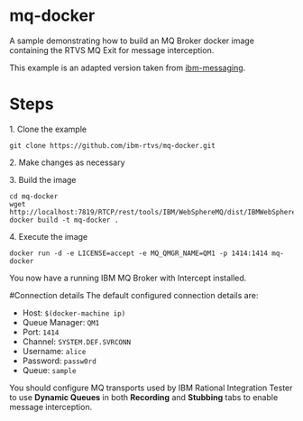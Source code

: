 # mq-docker
A sample demonstrating how to build an MQ Broker docker image containing the RTVS MQ Exit for message interception.

This example is an adapted version taken from [ibm-messaging](https://github.com/ibm-messaging/mq-docker).

# Steps

1\. Clone the example
```
git clone https://github.com/ibm-rtvs/mq-docker.git
```
2\. Make changes as necessary

3\. Build the image
```
cd mq-docker
wget http://localhost:7819/RTCP/rest/tools/IBM/WebSphereMQ/dist/IBMWebSphereMQdist.zip
docker build -t mq-docker .
```
4\. Execute the image
```
docker run -d -e LICENSE=accept -e MQ_QMGR_NAME=QM1 -p 1414:1414 mq-docker
```

You now have a running IBM MQ Broker with Intercept installed.

#Connection details
The default configured connection details are:

* Host: ```$(docker-machine ip)```
* Queue Manager: ```QM1```
* Port: ```1414```
* Channel: ```SYSTEM.DEF.SVRCONN```
* Username: ```alice```
* Password: ```passw0rd```
* Queue: ```sample```

You should configure MQ transports used by IBM Rational Integration Tester to use **Dynamic Queues** in both **Recording** and **Stubbing** tabs to enable message interception.
